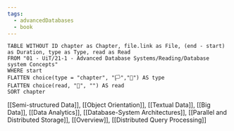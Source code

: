 ```yaml
---
tags:
  - advancedDatabases
  - book
---
```


```dataview
TABLE WITHOUT ID chapter as Chapter, file.link as File, (end - start) as Duration, type as Type, read as Read
FROM "01 - UiT/21-1 - Advanced Database Systems/Reading/Database system Concepts"
WHERE start
FLATTEN choice(type = "chapter", "🏳️","🏴") AS type
FLATTEN choice(read, "🌾", "") AS read
SORT chapter
```

[[Semi-structured Data]], [[Object Orientation]], [[Textual Data]], [[Big Data]], [[Data Analytics]], [[Database-System Architectures]], [[Parallel and Distributed Storage]], [[Overview]], [[Distributed Query Processing]]